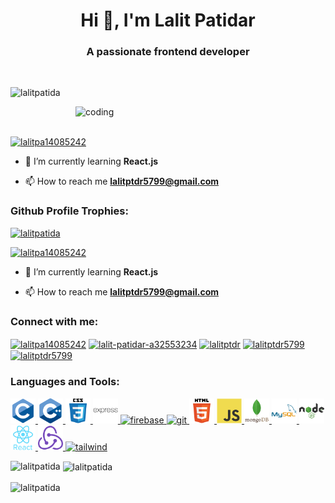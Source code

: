 
<h1 align="center">Hi 👋, I'm Lalit Patidar</h1>
<h3 align="center">A passionate frontend developer</h3>
<br/>
<p align="left"> <img src="https://komarev.com/ghpvc/?username=lalitpatida&label=Profile%20views&color=0e75b6&style=flat" alt="lalitpatida" /> </p>
<img align="right" alt="coding" width="400" src="https://cdn.dribbble.com/users/1162077/screenshots/3848914/media/7ed7d5ca074b48b328150e5a231e8d1f.gif">
<br/>
<br/>

<p align="left"> <a href="https://twitter.com/lalitpa14085242" target="blank"><img src="https://img.shields.io/twitter/follow/lalitpa14085242?logo=twitter&style=for-the-badge" alt="lalitpa14085242" /></a> </p>

- 🌱 I’m currently learning **React.js**

- 📫 How to reach me **lalitptdr5799@gmail.com**

<h3 align="left">Github Profile Trophies:</h3>
<p align="left"> <a href="https://github.com/ryo-ma/github-profile-trophy"><img src="https://github-profile-trophy.vercel.app/?username=lalitpatida" alt="lalitpatida" /></a> </p>

<p align="left"> <a href="https://twitter.com/lalitpa14085242" target="blank"><img src="https://img.shields.io/twitter/follow/lalitpa14085242?logo=twitter&style=for-the-badge" alt="lalitpa14085242" /></a> </p>

- 🌱 I’m currently learning **React.js**

- 📫 How to reach me **lalitptdr5799@gmail.com**

<h3 align="left">Connect with me:</h3>
<p align="left">
<a href="https://twitter.com/lalitpa14085242" target="blank"><img align="center" src="https://raw.githubusercontent.com/rahuldkjain/github-profile-readme-generator/master/src/images/icons/Social/twitter.svg" alt="lalitpa14085242" height="30" width="40" /></a>
<a href="https://linkedin.com/in/lalit-patidar-a32553234" target="blank"><img align="center" src="https://raw.githubusercontent.com/rahuldkjain/github-profile-readme-generator/master/src/images/icons/Social/linked-in-alt.svg" alt="lalit-patidar-a32553234" height="30" width="40" /></a>
<a href="https://instagram.com/lalitptdr" target="blank"><img align="center" src="https://raw.githubusercontent.com/rahuldkjain/github-profile-readme-generator/master/src/images/icons/Social/instagram.svg" alt="lalitptdr" height="30" width="40" /></a>
<a href="https://www.leetcode.com/lalitptdr5799" target="blank"><img align="center" src="https://raw.githubusercontent.com/rahuldkjain/github-profile-readme-generator/master/src/images/icons/Social/leet-code.svg" alt="lalitptdr5799" height="30" width="40" /></a>
<a href="https://auth.geeksforgeeks.org/user/lalitptdr5799" target="blank"><img align="center" src="https://raw.githubusercontent.com/rahuldkjain/github-profile-readme-generator/master/src/images/icons/Social/geeks-for-geeks.svg" alt="lalitptdr5799" height="30" width="40" /></a>
</p>

<h3 align="left">Languages and Tools:</h3>
<p align="left"> <a href="https://www.cprogramming.com/" target="_blank" rel="noreferrer"> <img src="https://raw.githubusercontent.com/devicons/devicon/master/icons/c/c-original.svg" alt="c" width="40" height="40"/> </a> <a href="https://www.w3schools.com/cpp/" target="_blank" rel="noreferrer"> <img src="https://raw.githubusercontent.com/devicons/devicon/master/icons/cplusplus/cplusplus-original.svg" alt="cplusplus" width="40" height="40"/> </a> <a href="https://www.w3schools.com/css/" target="_blank" rel="noreferrer"> <img src="https://raw.githubusercontent.com/devicons/devicon/master/icons/css3/css3-original-wordmark.svg" alt="css3" width="40" height="40"/> </a> <a href="https://expressjs.com" target="_blank" rel="noreferrer"> <img src="https://raw.githubusercontent.com/devicons/devicon/master/icons/express/express-original-wordmark.svg" alt="express" width="40" height="40"/> </a> <a href="https://firebase.google.com/" target="_blank" rel="noreferrer"> <img src="https://www.vectorlogo.zone/logos/firebase/firebase-icon.svg" alt="firebase" width="40" height="40"/> </a> <a href="https://git-scm.com/" target="_blank" rel="noreferrer"> <img src="https://www.vectorlogo.zone/logos/git-scm/git-scm-icon.svg" alt="git" width="40" height="40"/> </a> <a href="https://www.w3.org/html/" target="_blank" rel="noreferrer"> <img src="https://raw.githubusercontent.com/devicons/devicon/master/icons/html5/html5-original-wordmark.svg" alt="html5" width="40" height="40"/> </a> <a href="https://developer.mozilla.org/en-US/docs/Web/JavaScript" target="_blank" rel="noreferrer"> <img src="https://raw.githubusercontent.com/devicons/devicon/master/icons/javascript/javascript-original.svg" alt="javascript" width="40" height="40"/> </a> <a href="https://www.mongodb.com/" target="_blank" rel="noreferrer"> <img src="https://raw.githubusercontent.com/devicons/devicon/master/icons/mongodb/mongodb-original-wordmark.svg" alt="mongodb" width="40" height="40"/> </a> <a href="https://www.mysql.com/" target="_blank" rel="noreferrer"> <img src="https://raw.githubusercontent.com/devicons/devicon/master/icons/mysql/mysql-original-wordmark.svg" alt="mysql" width="40" height="40"/> </a> <a href="https://nodejs.org" target="_blank" rel="noreferrer"> <img src="https://raw.githubusercontent.com/devicons/devicon/master/icons/nodejs/nodejs-original-wordmark.svg" alt="nodejs" width="40" height="40"/> </a> <a href="https://reactjs.org/" target="_blank" rel="noreferrer"> <img src="https://raw.githubusercontent.com/devicons/devicon/master/icons/react/react-original-wordmark.svg" alt="react" width="40" height="40"/> </a> <a href="https://redux.js.org" target="_blank" rel="noreferrer"> <img src="https://raw.githubusercontent.com/devicons/devicon/master/icons/redux/redux-original.svg" alt="redux" width="40" height="40"/> </a> <a href="https://tailwindcss.com/" target="_blank" rel="noreferrer"> <img src="https://www.vectorlogo.zone/logos/tailwindcss/tailwindcss-icon.svg" alt="tailwind" width="40" height="40"/> </a> </p>

<p><img align="left" src="https://github-readme-stats.vercel.app/api/top-langs?username=lalitpatida&show_icons=true&locale=en&layout=compact" alt="lalitpatida" /></p>

<p>&nbsp;<img align="center" src="https://github-readme-stats.vercel.app/api?username=lalitpatida&show_icons=true&locale=en" alt="lalitpatida" /></p>

<p><img align="center" src="https://github-readme-streak-stats.herokuapp.com/?user=lalitpatida&" alt="lalitpatida" /></p>
